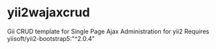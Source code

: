 # yii2wajaxcrud
Gii CRUD template for Single Page Ajax Administration for yii2   Requires yiisoft/yii2-bootstrap5:"^2.0.4"
